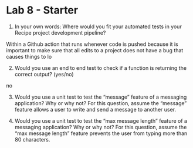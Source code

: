 # Lab 8 - Starter
1. In your own words: Where would you fit your automated tests in your Recipe project development pipeline?

Within a Github action that runs whenever code is pushed because it is important to make sure that all edits to a project does not have a bug that causes things to lo

2. Would you use an end to end test to check if a function is returning the correct output? (yes/no)

no 

3. Would you use a unit test to test the “message” feature of a messaging application? Why or why not? For this question, assume the “message” feature allows a user to write and send a message to another user.



4. Would you use a unit test to test the “max message length” feature of a messaging application? Why or why not? For this question, assume the “max message length” feature prevents the user from typing more than 80 characters.
